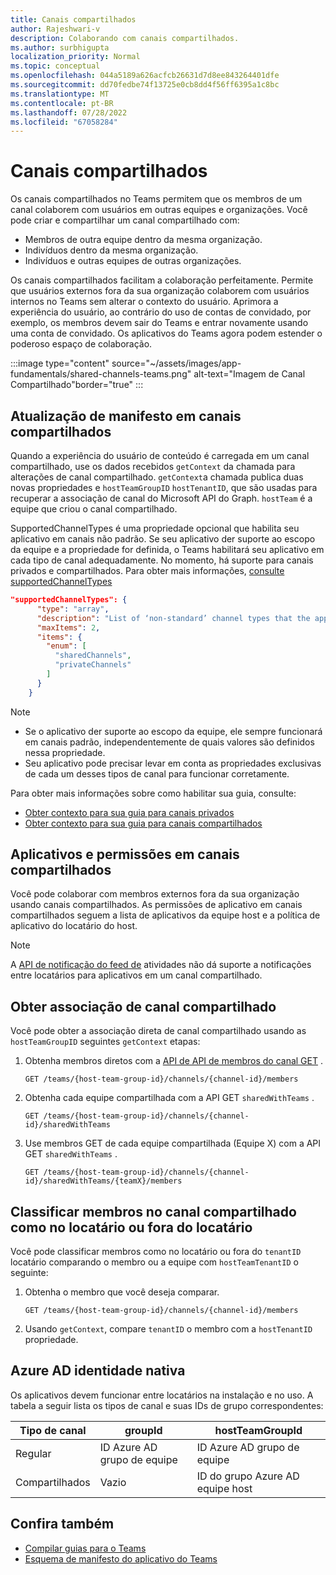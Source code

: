 ```yaml
---
title: Canais compartilhados
author: Rajeshwari-v
description: Colaborando com canais compartilhados.
ms.author: surbhigupta
localization_priority: Normal
ms.topic: conceptual
ms.openlocfilehash: 044a5189a626acfcb26631d7d8ee843264401dfe
ms.sourcegitcommit: dd70fedbe74f13725e0cb8dd4f56ff6395a1c8bc
ms.translationtype: MT
ms.contentlocale: pt-BR
ms.lasthandoff: 07/28/2022
ms.locfileid: "67058284"
---
```

# <a name="shared-channels"></a>Canais compartilhados

Os canais compartilhados no Teams permitem que os membros de um canal colaborem com usuários em outras equipes e organizações. Você pode criar e compartilhar um canal compartilhado com:

* Membros de outra equipe dentro da mesma organização.
* Indivíduos dentro da mesma organização.
* Indivíduos e outras equipes de outras organizações.

Os canais compartilhados facilitam a colaboração perfeitamente. Permite que usuários externos fora da sua organização colaborem com usuários internos no Teams sem alterar o contexto do usuário. Aprimora a experiência do usuário, ao contrário do uso de contas de convidado, por exemplo, os membros devem sair do Teams e entrar novamente usando uma conta de convidado. Os aplicativos do Teams agora podem estender o poderoso espaço de colaboração.

:::image type="content" source="~/assets/images/app-fundamentals/shared-channels-teams.png" alt-text="Imagem de Canal Compartilhado"border="true" :::

## <a name="manifest-update-in-shared-channels"></a>Atualização de manifesto em canais compartilhados

Quando a experiência do usuário de conteúdo é carregada em um canal compartilhado, use os dados recebidos `getContext` da chamada para alterações de canal compartilhado. `getContext`a chamada publica duas novas propriedades e `hostTeamGroupID` `hostTenantID`, que são usadas para recuperar a associação de canal do Microsoft API do Graph. `hostTeam` é a equipe que criou o canal compartilhado.

SupportedChannelTypes é uma propriedade opcional que habilita seu aplicativo em canais não padrão. Se seu aplicativo der suporte ao escopo da equipe e a propriedade for definida, o Teams habilitará seu aplicativo em cada tipo de canal adequadamente. No momento, há suporte para canais privados e compartilhados. Para obter mais informações, [consulte supportedChannelTypes](../../resources/schema/manifest-schema.md#supportedchanneltypes)

```JSON
"supportedChannelTypes": {
      "type": "array",
      "description": "List of ‘non-standard’ channel types that the app supports. Note: Channels of standard type are supported by default if the app supports team scope. ",
      "maxItems": 2,
      "items": { 
        "enum": [
          "sharedChannels",
          "privateChannels"
        ]
      }
    }
```

> [!NOTE]
>
> * Se o aplicativo der suporte ao escopo da equipe, ele sempre funcionará em canais padrão, independentemente de quais valores são definidos nessa propriedade.
> * Seu aplicativo pode precisar levar em conta as propriedades exclusivas de cada um desses tipos de canal para funcionar corretamente.

Para obter mais informações sobre como habilitar sua guia, consulte:

* [Obter contexto para sua guia para canais privados](../../tabs/how-to/access-teams-context.md#retrieve-context-in-private-channels)
* [Obter contexto para sua guia para canais compartilhados](../../tabs/how-to/access-teams-context.md#retrieve-context-in-microsoft-teams-connect-shared-channels)

## <a name="apps-and-permissions-in-shared-channels"></a>Aplicativos e permissões em canais compartilhados

Você pode colaborar com membros externos fora da sua organização usando canais compartilhados. As permissões de aplicativo em canais compartilhados seguem a lista de aplicativos da equipe host e a política de aplicativo do locatário do host.

> [!NOTE]
> A [API de notificação do feed de](/graph/teams-send-activityfeednotifications) atividades não dá suporte a notificações entre locatários para aplicativos em um canal compartilhado.

## <a name="get-shared-channel-membership"></a>Obter associação de canal compartilhado

Você pode obter a associação direta de canal compartilhado usando as `hostTeamGroupID` seguintes `getContext` etapas:

1. Obtenha membros diretos com a [API de API de membros do canal GET](/graph/api/channel-list-members?view=graph-rest-beta&tabs=http&preserve-view=true) .

    ```http
    GET /teams/{host-team-group-id}/channels/{channel-id}/members
    ```

2. Obtenha cada equipe compartilhada com a API GET `sharedWithTeams` .

    ```http
    GET /teams/{host-team-group-id}/channels/{channel-id}/sharedWithTeams
    ```

3. Use membros GET de cada equipe compartilhada (Equipe X) com a API GET `sharedWithTeams` .

    ```http
    GET /teams/{host-team-group-id}/channels/{channel-id}/sharedWithTeams/{teamX}/members
    ```

## <a name="classify-members-in-the-shared-channel-as-in-tenant-or-out-tenant"></a>Classificar membros no canal compartilhado como no locatário ou fora do locatário

Você pode classificar membros como no locatário ou fora do `tenantID` locatário comparando o membro ou a equipe com `hostTeamTenantID` o seguinte:

1. Obtenha o membro que você deseja comparar.

    ```http
    GET /teams/{host-team-group-id}/channels/{channel-id}/members
    ```

2. Usando `getContext`, compare `tenantID` o membro com a `hostTenantID` propriedade.

## <a name="azure-ad-native-identity"></a>Azure AD identidade nativa

Os aplicativos devem funcionar entre locatários na instalação e no uso. A tabela a seguir lista os tipos de canal e suas IDs de grupo correspondentes:

|Tipo de canal| groupId | hostTeamGroupId |
|----------|---------|-----------------|
|Regular | ID Azure AD grupo de equipe | ID Azure AD grupo de equipe |
|Compartilhados | Vazio | ID do grupo Azure AD equipe host |

## <a name="see-also"></a>Confira também

* [Compilar guias para o Teams](../../tabs/what-are-tabs.md)
* [Esquema de manifesto do aplicativo do Teams](../../resources/schema/manifest-schema.md)
